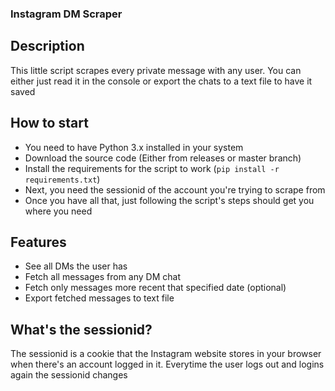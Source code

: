 ### Instagram DM Scraper

## Description
This little script scrapes every private message with any user. You can either just read it in the console or export the chats to a text file to have it saved

## How to start
- You need to have Python 3.x installed in your system
- Download the source code (Either from releases or master branch)
- Install the requirements for the script to work (`pip install -r requirements.txt`)
- Next, you need the sessionid of the account you're trying to scrape from
- Once you have all that, just following the script's steps should get you where you need

## Features
- See all DMs the user has
- Fetch all messages from any DM chat
- Fetch only messages more recent that specified date (optional)
- Export fetched messages to text file

## What's the sessionid?
The sessionid is a cookie that the Instagram website stores in your browser when there's an account logged in it. Everytime the user logs out and logins again the sessionid changes
